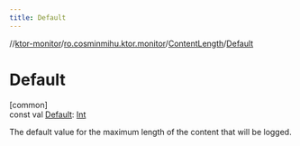 ```yaml
---
title: Default
---
```

//[ktor-monitor](../../../index.html)/[ro.cosminmihu.ktor.monitor](../index.html)/[ContentLength](index.html)/[Default](-default.html)



# Default



[common]\
const val [Default](-default.html): [Int](https://kotlinlang.org/api/core/kotlin-stdlib/kotlin/-int/index.html)



The default value for the maximum length of the content that will be logged.



